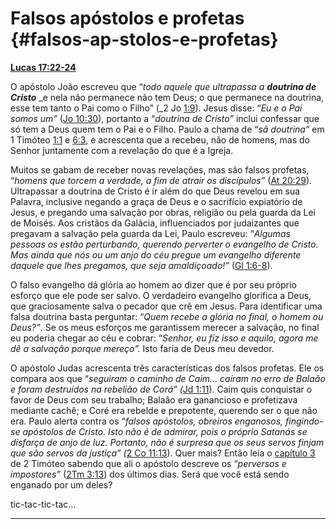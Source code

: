 # Falsos apóstolos e profetas {#falsos-ap-stolos-e-profetas}

[**Lucas 17:22-24**](http://bibliaonline.com.br/acf/lc/17/22-24)

O apóstolo João escreveu que “_todo aquele que ultrapassa a_ **_doutrina de Cristo_** _e nela não permanece não tem Deus; o que permanece na doutrina, esse tem tanto o Pai como o Filho” (_2 Jo [1:9](http://bibliaonline.com.br/acf/2jo/1/9)). Jesus disse: “_Eu e o Pai somos um”_ ([Jo 10:30](http://bibliaonline.com.br/acf/jo/10/30)), portanto a “_doutrina de Cristo”_ inclui confessar que só tem a Deus quem tem o Pai e o Filho. Paulo a chama de “_sã doutrina”_ em 1 Timóteo [1:1](http://bibliaonline.com.br/acf/1tm/1/1) e [6:3](http://bibliaonline.com.br/acf/1tm/6/3), e acrescenta que a recebeu, não de homens, mas do Senhor juntamente com a revelação do que é a Igreja.

Muitos se gabam de receber novas revelações, mas são falsos profetas, “_homens que torcem a verdade, a fim de atrair os discípulos”_ ([At 20:29](http://bibliaonline.com.br/acf/atos/20/29)). Ultrapassar a doutrina de Cristo é ir além do que Deus revelou em sua Palavra, inclusive negando a graça de Deus e o sacrifício expiatório de Jesus, e pregando uma salvação por obras, religião ou pela guarda da Lei de Moisés. Aos cristãos da Galácia, influenciados por judaizantes que pregavam a salvação pela guarda da Lei, Paulo escreveu: “_Algumas pessoas os estão perturbando, querendo perverter o evangelho de Cristo. Mas ainda que nós ou um anjo do céu pregue um evangelho diferente daquele que lhes pregamos, que seja amaldiçoado!”_ ([Gl 1:6-8](http://bibliaonline.com.br/acf/gl/1/6-8)).

O falso evangelho dá glória ao homem ao dizer que é por seu próprio esforço que ele pode ser salvo. O verdadeiro evangelho glorifica a Deus, que graciosamente salva o pecador que crê em Jesus. Para identificar uma falsa doutrina basta perguntar: “_Quem recebe a glória no final, o homem ou Deus?”_. Se os meus esforços me garantissem merecer a salvação, no final eu poderia chegar ao céu e cobrar: “_Senhor, eu fiz isso e aquilo, agora me dê a salvação porque mereço”._ Isto faria de Deus meu devedor.

O apóstolo Judas acrescenta três características dos falsos profetas. Ele os compara aos que “_seguiram o caminho de Caim... caíram no erro de Balaão e foram destruídos na rebelião de Corá” (_[Jd 1:11](http://bibliaonline.com.br/acf/Jd/1/11)). Caim quis conquistar o favor de Deus com seu trabalho; Balaão era ganancioso e profetizava mediante cachê; e Coré era rebelde e prepotente, querendo ser o que não era. Paulo alerta contra os “_falsos apóstolos, obreiros enganosos, fingindo-se apóstolos de Cristo. Isto não é de admirar, pois o próprio Satanás se disfarça de anjo de luz. Portanto, não é surpresa que os seus servos finjam que são servos da justiça” (_[2 Co 11:13](http://bibliaonline.com.br/acf/2co/11/13)). Quer mais? Então leia o [capítulo 3](http://bibliaonline.com.br/acf/2tm/3) de 2 Timóteo sabendo que ali o apóstolo descreve os “_perversos e impostores”_ ([2Tm 3:13](http://bibliaonline.com.br/acf/2tm/3/13)) dos últimos dias. Será que você está sendo enganado por um deles?

tic-tac-tic-tac...

*****